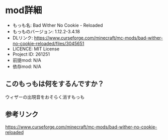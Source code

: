 # mod詳細

- もっも名: Bad Wither No Cookie - Reloaded
- もっものバージョン: 1.12.2-3.4.18
- DLリンク: https://www.curseforge.com/minecraft/mc-mods/bad-wither-no-cookie-reloaded/files/3045651
- LICENCE: MIT License
- Project ID: 261251
- 前提mod: N/A
- 依存mod: N/A

## このもっもは何をするんですか？
ウィザーの出現音をおそらく消すもっも

## 参考リンク
https://www.curseforge.com/minecraft/mc-mods/bad-wither-no-cookie-reloaded